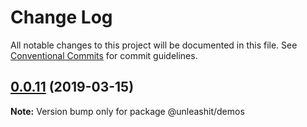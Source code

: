 # Change Log

All notable changes to this project will be documented in this file.
See [Conventional Commits](https://conventionalcommits.org) for commit guidelines.

## [0.0.11](https://github.com/unleashit/npm-library/compare/@unleashit/demos@0.0.10...@unleashit/demos@0.0.11) (2019-03-15)

**Note:** Version bump only for package @unleashit/demos
